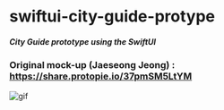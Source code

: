 # swiftui-city-guide-protype
##### City Guide prototype using the SwiftUI

### Original mock-up (Jaeseong Jeong) : https://share.protopie.io/37pmSM5LtYM

![gif](https://dlsapp-user-files-development.s3.amazonaws.com/assets/SwiftuiCityGuide.gif)
